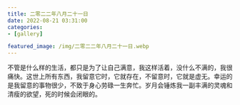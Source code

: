 ```yaml
---
title: 二零二二年八月二十一日
date: 2022-08-21 03:31:00
categories:
- [gallery]

featured_image: /img/二零二二年八月二十一日.webp
---
```


不管是什么样的生活，都只是为了让自己满意，我这样活着，没什么不满的，我很痛快。这世上所有东西，我留意它时，它就存在，不留意时，它就是虚无。幸运的是我留意的事物很少，不致于身心劳碌一生奔忙。岁月会锤炼我一副丰满的灵魂和清瘦的欲望，死的时候会闭眼的。